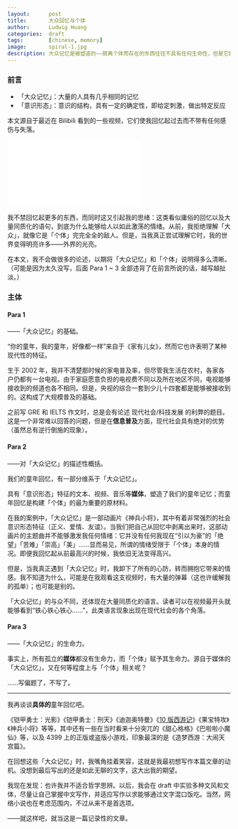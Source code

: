 ```yaml
---
layout:      post
title:       大众回忆与个体
author:      Ludwig Huang
categories:  draft
tags:        [chinese, memory]
image:       spiral-1.jpg
description: 大众记忆是被塑造的——脱离个体而存在的东西往往不具有任何生命性，但是它能够非常迅速而激烈地激起个体的情感。
---
```


### 前言

* 「大众记忆」：大量的人具有几乎相同的记忆
* 「意识形态」：意识的结构，具有一定的确定性，即给定刺激，做出特定反应

本文源自于最近在 Bilibili 看到的一些视频，它们使我回忆起过去而不带有任何感伤与失落。

<div class="videoWrapper">
<iframe src="//player.bilibili.com/player.html?aid=45145524&bvid=BV1Tb411B7ha&cid=79050739&page=1" scrolling="no" border="0" frameborder="no" framespacing="0" allowfullscreen="true"> </iframe>
</div>

我不禁回忆起更多的东西，而同时这又引起我的思绪：这类看似庸俗的回忆以及大量同质化的语句，到底为什么能够给人以如此激荡的情绪。从前，我拒绝理解「大众」，就像它是「个体」完完全全的敌人。但是，当我真正尝试理解它时，我的世界变得明亮许多——外界的光亮。

在本文，我不会做很多的论述，以期将「大众记忆」和「个体」说明得多么清晰。（可能是因为太久没写，后面 Para 1 ~ 3 全部违背了在前言所说的话，越写越扯淡。）

### 主体

#### Para 1

——「大众记忆」的基础。

“你的童年，我的童年，好像都一样”来自于《家有儿女》，然而它也许表明了某种现代性的特征。

生于 2002 年，我并不清楚那时候的家电普及率，但尽管我生活在农村，各家各户仍都有一台电视。由于家庭愿意负担的电视费不同以及所在地区不同，电视能够接收到的频道也各不相同。但是，央视的综合一套到少儿十四套都是能够被接收到的。这构成了大规模普及的基础。

之前写 GRE 和 IELTS 作文时，总是会有论述 现代社会/科技发展 的利弊的题目。这是一个非常难以回答的问题，但是在**信息普及**方面，现代社会具有绝对的优势（虽然总有逆行倒施的现象）。

#### Para 2

——对「大众记忆」的描述性概括。

我们的童年回忆，有一部分维系于「大众记忆」。

具有「意识形态」特征的文本、视频、音乐等**媒体**，塑造了我们的童年记忆；而童年回忆是构建「个体」的最为重要的原材料。

在我的案例中，「大众记忆」是一部动画片《神兵小将》，其中有着非常强烈的社会意识形态特征（正义、爱情、友谊）。当我们把自己从回忆中剥离出来时，这部动画片的主题曲并不能够激发我任何情绪：它并没有任何我现在“引以为豪”的「绝望」「苦难」「崇高」「美」……显而易见，所谓的情绪受限于「个体」本身的情况。即便我回忆起从前最高兴的时候，我依旧无法变得高兴。

但是，当我真正遇到「大众记忆」时，我卸下了所有的心防，转而拥抱它带来的情感。我不知道为什么，可能是在我观看这支视频时，有大量的弹幕（这也许缓解我的孤单）；也可能是别的。

「大众记忆」的与众不同，还体现在大量同质化的语言。读者可以在视频最开头就能够看到“铁心铁心铁心……”，此类语言现象出现在现代社会的各个角落。

#### Para 3

——「大众记忆」的生命力。

事实上，所有孤立的**媒体**都没有生命力，而「个体」赋予其生命力。源自于媒体的「大众记忆」，又在何等程度上与「个体」相关呢？

……写偏题了，不写了。

----

我再谈谈**具体的**童年回忆吧。

《铠甲勇士：光影》《铠甲勇士：刑天》《迪迦奥特曼》《[10 版西游记](https://baike.baidu.com/item/%E8%A5%BF%E6%B8%B8%E8%AE%B0/4847850)》《果宝特攻》《神兵小将》等等，其中还有一些在当时看来十分突兀的《甜心格格》《巴啦啦小魔仙》等，以及 4399 上的正版或盗版小游戏，印象最深的是《造梦西游：大闹天宫篇》。

在回想这些「大众记忆」时，我嘴角挂着笑容，这就是我最初想写作本篇文章的动机。没想到最后写出的还是如此无聊的文字，这大出我的期望。

我现在发现：也许我并不适合哲学思辨。以后，我会在 draft 中实验多种文风和文体，尽量让自己掌握中文写作，并适应写作以求能够通过文字混口饭吃。当然，网络小说也在考虑范围内，不过从来不是首选项。

——就这样吧，就当这是一篇记录性的文章。
